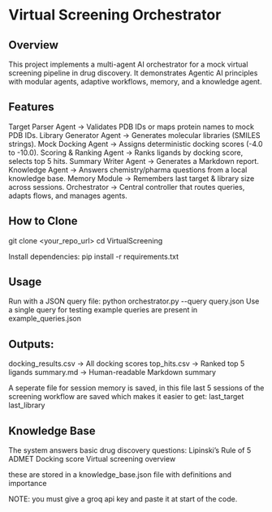 # Virtual Screening Orchestrator

## Overview
This project implements a multi-agent AI orchestrator for a mock virtual screening pipeline in drug discovery.
It demonstrates Agentic AI principles with modular agents, adaptive workflows, memory, and a knowledge agent.

## Features
Target Parser Agent → Validates PDB IDs or maps protein names to mock PDB IDs.
Library Generator Agent → Generates molecular libraries (SMILES strings).
Mock Docking Agent → Assigns deterministic docking scores (-4.0 to -10.0).
Scoring & Ranking Agent → Ranks ligands by docking score, selects top 5 hits.
Summary Writer Agent → Generates a Markdown report.
Knowledge Agent → Answers chemistry/pharma questions from a local knowledge base.
Memory Module → Remembers last target & library size across sessions.
Orchestrator → Central controller that routes queries, adapts flows, and manages agents.

## How to Clone

git clone <your_repo_url>
cd VirtualScreening

Install dependencies:
pip install -r requirements.txt

## Usage

Run with a JSON query file:
    python orchestrator.py --query query.json
Use a single query for testing
example queries are present in example_queries.json

## Outputs:

docking_results.csv → All docking scores
top_hits.csv → Ranked top 5 ligands
summary.md → Human-readable Markdown summary

A seperate file for session memory is saved,
in this file last 5 sessions of the screening workflow are saved which makes it easier to get:
last_target
last_library

## Knowledge Base
The system answers basic drug discovery questions:
Lipinski’s Rule of 5
ADMET
Docking score
Virtual screening overview

these are stored in a knowledge_base.json file with definitions and importance

NOTE: you must give a groq api key and paste it at start of the code.











